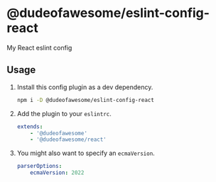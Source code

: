 # @dudeofawesome/eslint-config-react

My React eslint config

## Usage

1. Install this config plugin as a dev dependency.

    ```sh
    npm i -D @dudeofawesome/eslint-config-react
    ```

1. Add the plugin to your `eslintrc`.

    ```yaml
    extends:
        - '@dudeofawesome'
        - '@dudeofawesome/react'
    ```

1. You might also want to specify an `ecmaVersion`.

    ```yaml
    parserOptions:
        ecmaVersion: 2022
    ```
